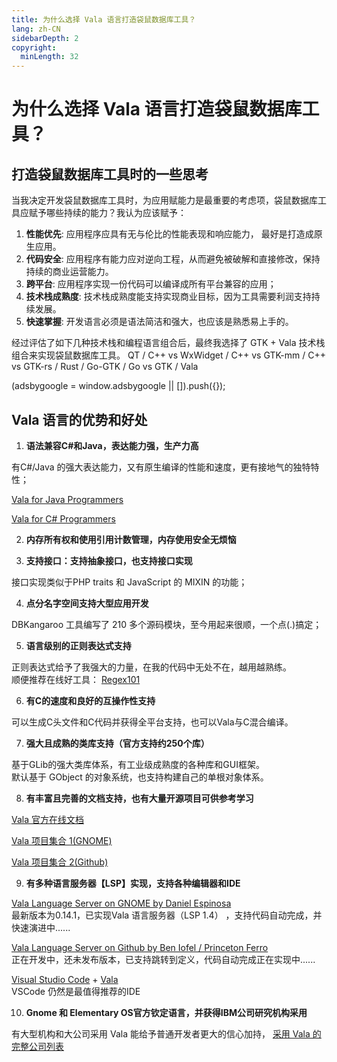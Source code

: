 ```yaml
---
title: 为什么选择 Vala 语言打造袋鼠数据库工具？
lang: zh-CN
sidebarDepth: 2
copyright:
  minLength: 32
---
```


# 为什么选择 Vala 语言打造袋鼠数据库工具？

## 打造袋鼠数据库工具时的一些思考
当我决定开发袋鼠数据库工具时，为应用赋能力是最重要的考虑项，袋鼠数据库工具应赋予哪些持续的能力？我认为应该赋予：
1. __性能优先__: 应用程序应具有无与伦比的性能表现和响应能力， 最好是打造成原生应用。
2. __代码安全__: 应用程序有能力应对逆向工程，从而避免被破解和直接修改，保持持续的商业运营能力。
3. __跨平台__: 应用程序实现一份代码可以编译成所有平台兼容的应用；
4. __技术栈成熟度__: 技术栈成熟度能支持实现商业目标，因为工具需要利润支持持续发展。
5. __快速掌握__: 开发语言必须是语法简洁和强大，也应该是熟悉易上手的。

经过评估了如下几种技术栈和编程语言组合后，最终我选择了 GTK + Vala 技术栈组合来实现袋鼠数据库工具。
QT / C++ vs WxWidget / C++ vs GTK-mm / C++ vs GTK-rs / Rust / Go-GTK / Go vs GTK / Vala


<div>
    <script2 type="text/javascript" async="true" src="https://pagead2.googlesyndication.com/pagead/js/adsbygoogle.js" />
    <ins class="adsbygoogle"
        style="display:block; text-align:center;"
        data-ad-layout="in-article"
        data-ad-format="fluid"
        data-ad-client="ca-pub-3975819313740938"
        data-ad-slot="6760827895"></ins>
    <script2 type="text/javascript">
        (adsbygoogle = window.adsbygoogle || []).push({});
    </script2>
</div>

## Vala 语言的优势和好处
1. __语法兼容C#和Java，表达能力强，生产力高__

有C#/Java 的强大表达能力，又有原生编译的性能和速度，更有接地气的独特特性；

[Vala for Java Programmers](https://wiki.gnome.org/Projects/Vala/ValaForJavaProgrammers)

[Vala for C# Programmers](https://wiki.gnome.org/Projects/Vala/ValaForCSharpProgrammers)

2. __内存所有权和使用引用计数管理，内存使用安全无烦恼__

3. __支持接口：支持抽象接口，也支持接口实现__

接口实现类似于PHP traits 和 JavaScript 的 MIXIN 的功能；

4. __点分名字空间支持大型应用开发__

DBKangaroo 工具编写了 210 多个源码模块，至今用起来很顺，一个点(.)搞定；

5. __语言级别的正则表达式支持__

正则表达式给予了我强大的力量，在我的代码中无处不在，越用越熟练。<br/>
顺便推荐在线好工具： [Regex101](https://regex101.com/)

6. __有C的速度和良好的互操作性支持__

可以生成C头文件和C代码并获得全平台支持，也可以Vala与C混合编译。

7. __强大且成熟的类库支持（官方支持约250个库）__

基于GLib的强大类库体系，有工业级成熟度的各种库和GUI框架。<br/>
默认基于 GObject 的对象系统，也支持构建自己的单根对象体系。


8. __有丰富且完善的文档支持，也有大量开源项目可供参考学习__

[Vala 官方在线文档](https://valadoc.org/)

[Vala 项目集合 1(GNOME)](https://wiki.gnome.org/Projects/Vala/Documentation#Projects_Developed_in_Vala)

[Vala 项目集合 2(Github)](https://github.com/search?l=Vala&q=Vala&type=Repositories)

9. __有多种语言服务器【LSP】实现，支持各种编辑器和IDE__

[Vala Language Server on GNOME by Daniel Espinosa](https://gitlab.gnome.org/esodan/gvls)<br/>
最新版本为0.14.1，已实现Vala 语言服务器（LSP 1.4） ，支持代码自动完成，并快速演进中......

[Vala Language Server on Github by Ben Iofel / Princeton Ferro](https://github.com/benwaffle/vala-language-server)<br/>
正在开发中，还未发布版本，已支持跳转到定义，代码自动完成正在实现中......

[Visual Studio Code](https://code.visualstudio.com/Download) + [Vala](https://github.com/Prince781/vala-vscode)<br/>
VSCode 仍然是最值得推荐的IDE

10. __Gnome 和 Elementary OS官方钦定语言，并获得IBM公司研究机构采用__

有大型机构和大公司采用 Vala 能给予普通开发者更大的信心加持，
[采用 Vala 的完整公司列表](https://wiki.gnome.org/Projects/Vala/Documentation#Companies_that_use.2Fhave_used__Vala)

